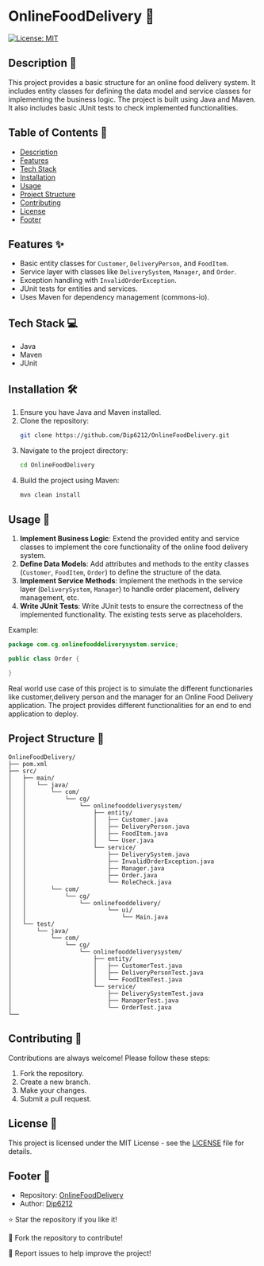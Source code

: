 # OnlineFoodDelivery 🍔

[![License: MIT](https://img.shields.io/badge/License-MIT-yellow.svg)](https://opensource.org/licenses/MIT)

## Description 📝

This project provides a basic structure for an online food delivery system. It includes entity classes for defining the data model and service classes for implementing the business logic. The project is built using Java and Maven. It also includes basic JUnit tests to check implemented functionalities.

## Table of Contents 📌

- [Description](#description)
- [Features](#features)
- [Tech Stack](#tech-stack)
- [Installation](#installation)
- [Usage](#usage)
- [Project Structure](#project-structure)
- [Contributing](#contributing)
- [License](#license)
- [Footer](#footer)

## Features ✨

- Basic entity classes for `Customer`, `DeliveryPerson`, and `FoodItem`.
- Service layer with classes like `DeliverySystem`, `Manager`, and `Order`.
- Exception handling with `InvalidOrderException`.
- JUnit tests for entities and services.
- Uses Maven for dependency management (commons-io).

## Tech Stack 💻

- Java
- Maven
- JUnit

## Installation 🛠️

1.  Ensure you have Java and Maven installed.
2.  Clone the repository:
    ```bash
    git clone https://github.com/Dip6212/OnlineFoodDelivery.git
    ```
3.  Navigate to the project directory:
    ```bash
    cd OnlineFoodDelivery
    ```
4.  Build the project using Maven:
    ```bash
    mvn clean install
    ```

## Usage 🚀

1.  **Implement Business Logic**: Extend the provided entity and service classes to implement the core functionality of the online food delivery system.
2.  **Define Data Models**: Add attributes and methods to the entity classes (`Customer`, `FoodItem`, `Order`) to define the structure of the data.
3.  **Implement Service Methods**: Implement the methods in the service layer (`DeliverySystem`, `Manager`) to handle order placement, delivery management, etc.
4.  **Write JUnit Tests**: Write JUnit tests to ensure the correctness of the implemented functionality. The existing tests serve as placeholders.

Example:

```java
package com.cg.onlinefooddeliverysystem.service;

public class Order {

}
```

Real world use case of this project is to simulate the different functionaries like customer,delivery person and the manager for an Online Food Delivery application. The project provides different functionalities for an end to end application to deploy.

## Project Structure 📂

```
OnlineFoodDelivery/
├── pom.xml
├── src/
│   ├── main/
│   │   └── java/
│   │       └── com/
│   │           └── cg/
│   │               └── onlinefooddeliverysystem/
│   │                   ├── entity/
│   │                   │   ├── Customer.java
│   │                   │   ├── DeliveryPerson.java
│   │                   │   ├── FoodItem.java
│   │                   │   └── User.java
│   │                   └── service/
│   │                       ├── DeliverySystem.java
│   │                       ├── InvalidOrderException.java
│   │                       ├── Manager.java
│   │                       ├── Order.java
│   │                       └── RoleCheck.java
│   │       └── com/
│   │           └── cg/
│   │               └── onlinefooddelivery/
│   │                       └── ui/
│   │                           └── Main.java
│   └── test/
│       └── java/
│           └── com/
│               └── cg/
│                   └── onlinefooddeliverysystem/
│                       ├── entity/
│                       │   ├── CustomerTest.java
│                       │   ├── DeliveryPersonTest.java
│                       │   └── FoodItemTest.java
│                       └── service/
│                           ├── DeliverySystemTest.java
│                           ├── ManagerTest.java
│                           └── OrderTest.java
└──
```

## Contributing 🤝

Contributions are always welcome! Please follow these steps:

1.  Fork the repository.
2.  Create a new branch.
3.  Make your changes.
4.  Submit a pull request.

## License 📜

This project is licensed under the MIT License - see the [LICENSE](LICENSE) file for details.

## Footer 👣

- Repository: [OnlineFoodDelivery](https://github.com/Dip6212/OnlineFoodDelivery)
- Author: [Dip6212](https://github.com/Dip6212)

⭐️ Star the repository if you like it!

🍴 Fork the repository to contribute!

🐛 Report issues to help improve the project!
